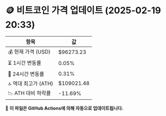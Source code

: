 # 🪙 비트코인 가격 업데이트 (2025-02-19 20:33)

| 항목                | 값 |
|--------------------|----------------|
| 💰 현재 가격 (USD) | $96273.23 |
| ⏳ 1시간 변동률    | 0.05% |
| 📆 24시간 변동률   | 0.31% |
| 🔝 역대 최고가 (ATH) | $109021.48 |
| 📉 ATH 대비 하락률 | -11.69% |

🔄 **이 파일은 GitHub Actions에 의해 자동으로 업데이트됩니다.**
